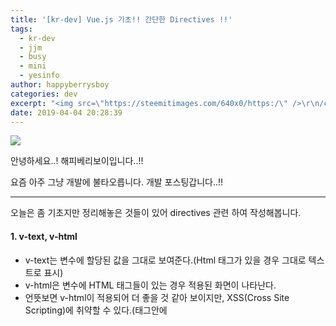 ```yaml
---
title: '[kr-dev] Vue.js 기초!! 간단한 Directives !!'
tags:
  - kr-dev
  - jjm
  - busy
  - mini
  - yesinfo
author: happyberrysboy
categories: dev
excerpt: "<img src=\"https://steemitimages.com/640x0/https:/\" />\r\n/cdn.steemitimages.com/DQmU8hwnAWm29BmczzrLHGfxPhDsUyr8VQwF8UiFdRrFgjY/％EC％83％88％20％ED％8C％8C％EC％9D％BC％202019-02-27％2017.53.44_2.jpg)  안녕하세요..! 해피베리보이입니다..!!  요즘 아주 그냥 개발에 불타오릅니다. 개발 포스팅갑니다..!!  ___  오....."
date: 2019-04-04 20:28:39
---
```


![](https://steemitimages.com/640x0/https://cdn.steemitimages.com/DQmU8hwnAWm29BmczzrLHGfxPhDsUyr8VQwF8UiFdRrFgjY/％EC％83％88％20％ED％8C％8C％EC％9D％BC％202019-02-27％2017.53.44_2.jpg)

안녕하세요..! 해피베리보이입니다..!!

요즘 아주 그냥 개발에 불타오릅니다. 개발 포스팅갑니다..!!

___

오늘은 좀 기초지만 정리해놓은 것들이 있어 directives 관련 하여 작성해봅니다.

#### 1. v-text, v-html

- v-text는 변수에 할당된 값을 그대로 보여준다.(Html 태그가 있을 경우 그대로 텍스트로 표시)
- v-html은 변수에 HTML 태그들이 있는 경우 적용된 화면이 나타난다.
- 언뜻보면 v-html이 적용되어 더 좋을 것 같아 보이지만, XSS(Cross Site Scripting)에 취약할 수 있다.(태그안에 <script>로 스크립트 작성이 가능하기 때문이다.)

```
<h1 v-text="Test1"></h1>
<h1 v-html="Test1"></h1>
```

#### 2. v-bind

- html element의 속성들(attributes)을 바인딩 하기 위해 사용
- v-bind는 생략하고 바로 :src 라고 작성하는 것도 가능하다.

```
<img v-bind:src="image_url" />
```

#### 3. v-model

- 양방향 데이터 바인딩이 필요한 경우 사용된다. 화면에서 변경한 값이 내부 변수에 값을 변경시켜 바로 반영이 된다.
- Vue 객체의 data와 mapping 하여 사용한다.
- checkbox나 select에서 배열 정보로 받을 수도 있다.(체크된 모든 값을 배열로 받는다.)
```
<input type="checkbox" v-model="cards" value="1" />
<input type="checkbox" v-model="cards" value="2" />
<input type="checkbox" v-model="cards" value="3" />
<input type="checkbox" v-model="cards" value="4" />
<input type="checkbox" v-model="cards" value="5" />

<input type="text" v-text="cards" />
```

#### 4. v-show
- 조건에 만족하는 경우 화면에 표시한다.
- 실제로 렌더링은 한 후에 display만 none으로 처리한다.
```
<img :src="image_url" v-show="true" />
```

#### 5. v-if, v-else-if, v-else
- 코딩에 제일 많이 사용되는 것 if문이다!!
- v-show와 마찬가지로 조건에 만족하는 경우 반영된다.
```
<img :src="image1" v-if="val <= 0" />
<img :src="image2" v-else-if="val == 0" />
<img :src="image3" v-if="val > 0" />
```

#### 6. v-for
- 위의 if랑 마찬가지로 가장 많이 쓰이는 구문!!
- 딱 봐도 반복문이다!!
```
<table>
   <tr v-for="data in datas">
      <td>｛｛data.name｝｝</td>
      <td>｛｛data.value｝｝</td>
   </tr>
</table>
```

___


가장 많이 사용되는 것들을 소개하였습니다..!!!
오늘은 여기까지!!! 감사합니다!! 